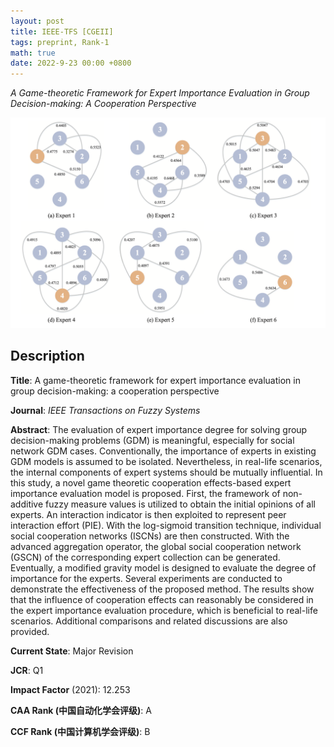 ```yaml
---
layout: post
title: IEEE-TFS [CGEII]
tags: preprint, Rank-1
math: true
date: 2022-9-23 00:00 +0800
---
```

*A Game-theoretic Framework for Expert Importance Evaluation in Group Decision-making: A Cooperation Perspective*

![GA](https://github.com/Samlzy/pics/raw/Samlzy-patch-1/LiuD03.png)


## Description

**Title**: A game-theoretic framework for expert importance evaluation in group decision-making: a cooperation perspective

**Journal**: *IEEE Transactions on Fuzzy Systems*

**Abstract**: The evaluation of expert importance degree for solving group decision-making problems (GDM) is meaningful, especially for social network GDM cases. Conventionally, the importance of experts in existing GDM models is assumed to be isolated. Nevertheless, in real-life scenarios, the internal components of expert systems should be mutually influential. In this study, a novel game theoretic cooperation effects-based expert importance evaluation model is proposed. First, the framework of non-additive fuzzy measure values is utilized to obtain the initial opinions of all experts. An interaction indicator is then exploited to represent peer interaction effort (PIE). With the log-sigmoid transition technique, individual social cooperation networks (ISCNs) are then constructed. With the advanced aggregation operator, the global social cooperation network (GSCN) of the corresponding expert collection can be generated. Eventually, a modified gravity model is designed to evaluate the degree of importance for the experts. Several experiments are conducted to demonstrate the effectiveness of the proposed method. The results show that the influence of cooperation effects can reasonably be considered in the expert importance evaluation procedure, which is beneficial to real-life scenarios. Additional comparisons and related discussions are also provided.

**Current State**: Major Revision

**JCR**: Q1

**Impact Factor** (2021): 12.253

**CAA Rank (中国自动化学会评级)**: A

**CCF Rank (中国计算机学会评级)**: B
